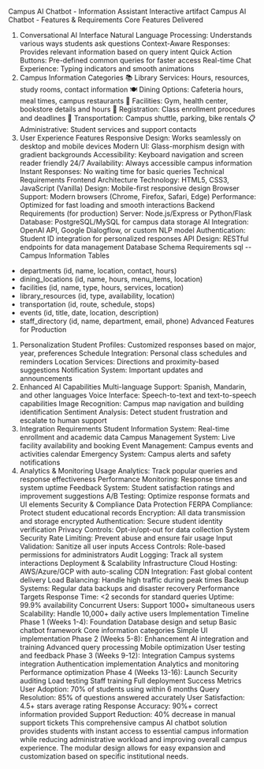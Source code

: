 Campus AI Chatbot - Information Assistant
Interactive artifact 
Campus AI Chatbot - Features & Requirements
Core Features Delivered
1. Conversational AI Interface
Natural Language Processing: Understands various ways students ask questions
Context-Aware Responses: Provides relevant information based on query intent
Quick Action Buttons: Pre-defined common queries for faster access
Real-time Chat Experience: Typing indicators and smooth animations
2. Campus Information Categories
📚 Library Services: Hours, resources, study rooms, contact information
🍽️ Dining Options: Cafeteria hours, meal times, campus restaurants
🏫 Facilities: Gym, health center, bookstore details and hours
📝 Registration: Class enrollment procedures and deadlines
🚌 Transportation: Campus shuttle, parking, bike rentals
📋 Administrative: Student services and support contacts
3. User Experience Features
Responsive Design: Works seamlessly on desktop and mobile devices
Modern UI: Glass-morphism design with gradient backgrounds
Accessibility: Keyboard navigation and screen reader friendly
24/7 Availability: Always accessible campus information
Instant Responses: No waiting time for basic queries
Technical Requirements
Frontend Architecture
Technology: HTML5, CSS3, JavaScript (Vanilla)
Design: Mobile-first responsive design
Browser Support: Modern browsers (Chrome, Firefox, Safari, Edge)
Performance: Optimized for fast loading and smooth interactions
Backend Requirements (for production)
Server: Node.js/Express or Python/Flask
Database: PostgreSQL/MySQL for campus data storage
AI Integration: OpenAI API, Google Dialogflow, or custom NLP model
Authentication: Student ID integration for personalized responses
API Design: RESTful endpoints for data management
Database Schema Requirements
sql
-- Campus Information Tables
- departments (id, name, location, contact, hours)
- dining_locations (id, name, hours, menu_items, location)
- facilities (id, name, type, hours, services, location)
- library_resources (id, type, availability, location)
- transportation (id, route, schedule, stops)
- events (id, title, date, location, description)
- staff_directory (id, name, department, email, phone)
Advanced Features for Production
1. Personalization
Student Profiles: Customized responses based on major, year, preferences
Schedule Integration: Personal class schedules and reminders
Location Services: Directions and proximity-based suggestions
Notification System: Important updates and announcements
2. Enhanced AI Capabilities
Multi-language Support: Spanish, Mandarin, and other languages
Voice Interface: Speech-to-text and text-to-speech capabilities
Image Recognition: Campus map navigation and building identification
Sentiment Analysis: Detect student frustration and escalate to human support
3. Integration Requirements
Student Information System: Real-time enrollment and academic data
Campus Management System: Live facility availability and booking
Event Management: Campus events and activities calendar
Emergency System: Campus alerts and safety notifications
4. Analytics & Monitoring
Usage Analytics: Track popular queries and response effectiveness
Performance Monitoring: Response times and system uptime
Feedback System: Student satisfaction ratings and improvement suggestions
A/B Testing: Optimize response formats and UI elements
Security & Compliance
Data Protection
FERPA Compliance: Protect student educational records
Encryption: All data transmission and storage encrypted
Authentication: Secure student identity verification
Privacy Controls: Opt-in/opt-out for data collection
System Security
Rate Limiting: Prevent abuse and ensure fair usage
Input Validation: Sanitize all user inputs
Access Controls: Role-based permissions for administrators
Audit Logging: Track all system interactions
Deployment & Scalability
Infrastructure
Cloud Hosting: AWS/Azure/GCP with auto-scaling
CDN Integration: Fast global content delivery
Load Balancing: Handle high traffic during peak times
Backup Systems: Regular data backups and disaster recovery
Performance Targets
Response Time: <2 seconds for standard queries
Uptime: 99.9% availability
Concurrent Users: Support 1000+ simultaneous users
Scalability: Handle 10,000+ daily active users
Implementation Timeline
Phase 1 (Weeks 1-4): Foundation
Database design and setup
Basic chatbot framework
Core information categories
Simple UI implementation
Phase 2 (Weeks 5-8): Enhancement
AI integration and training
Advanced query processing
Mobile optimization
User testing and feedback
Phase 3 (Weeks 9-12): Integration
Campus systems integration
Authentication implementation
Analytics and monitoring
Performance optimization
Phase 4 (Weeks 13-16): Launch
Security auditing
Load testing
Staff training
Full deployment
Success Metrics
User Adoption: 70% of students using within 6 months
Query Resolution: 85% of questions answered accurately
User Satisfaction: 4.5+ stars average rating
Response Accuracy: 90%+ correct information provided
Support Reduction: 40% decrease in manual support tickets
This comprehensive campus AI chatbot solution provides students with instant access to essential campus information while reducing administrative workload and improving overall campus experience. The modular design allows for easy expansion and customization based on specific institutional needs.






